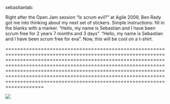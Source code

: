 <!--
id: 189631767
link: http://tumblr.atmos.org/post/189631767/sebastianlab-right-after-the-open-jam-session
slug: sebastianlab-right-after-the-open-jam-session
date: Wed Sep 16 2009 14:07:27 GMT-0700 (PDT)
publish: 2009-09-016
tags: 
title: sebastianlab:

Right after the Open Jam session “Is scrum evil?” at Agile 2009, Ben Rady got me into thinking about my next set of stickers.
Simple instructions: fill in the blanks with a marker.
“Hello, my name is Sebastian and I have been scrum free for 2 years 7 months and 3 days”. 
“Hello, my name is Sebastian and I have been scrum free for eva”. 
Now, this will be cool on a t-shirt.

-->


sebastianlab:

Right after the Open Jam session “Is scrum evil?” at Agile 2009, Ben Rady got me into thinking about my next set of stickers.
Simple instructions: fill in the blanks with a marker.
“Hello, my name is Sebastian and I have been scrum free for 2 years 7 months and 3 days”. 
“Hello, my name is Sebastian and I have been scrum free for eva”. 
Now, this will be cool on a t-shirt.

=======================================================================================================================================================================================================================================================================================================================================================================================================

![](http://www.tumblr.com/photo/1280/atmos/189631767/1/tumblr_kp5m4zHpOQ1qz6vqb)

